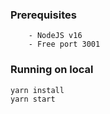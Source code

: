 ### Prerequisites
```
    - NodeJS v16
    - Free port 3001
```

### Running on local
```
yarn install
yarn start
```